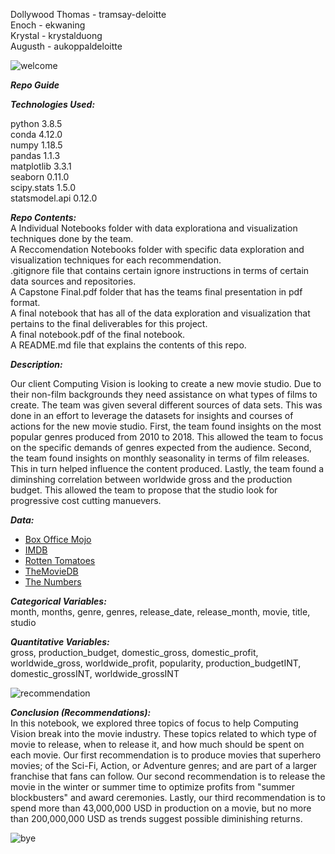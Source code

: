 Dollywood
Thomas - tramsay-deloitte  
Enoch - ekwaning  
Krystal - krystalduong  
Augusth - aukoppaldeloitte  

![welcome](https://media.giphy.com/media/l0MYGb1LuZ3n7dRnO/giphy.gif) 

***Repo Guide***

***Technologies Used:***


python 3.8.5  
conda 4.12.0  
numpy 1.18.5  
pandas 1.1.3  
matplotlib 3.3.1  
seaborn 0.11.0  
scipy.stats 1.5.0  
statsmodel.api 0.12.0  

***Repo Contents:***
<br> A Individual Notebooks folder with data explorationa and visualization techniques done by the team.
<br> A Reccomendation Notebooks folder with specific data exploration and visualization techniques for each recommendation.
<br> .gitignore file that contains certain ignore instructions in terms of certain data sources and repositories.
<br> A Capstone Final.pdf folder that has the teams final presentation in pdf format.
<br> A final notebook that has all of the data exploration and visualization that pertains to the final deliverables for this project.
<br> A final notebook.pdf of the final notebook.
<br> A README.md file that explains the contents of this repo. 

***Description:***


Our client Computing Vision is looking to create a new movie studio. Due to their non-film backgrounds they need assistance on what types of films to create. The team was given several different sources of data sets. This was done in an effort to leverage the datasets for insights and courses of actions for the new movie studio. First, the team found insights on the most popular genres produced from 2010 to 2018. This allowed the team to focus on the specific demands of genres expected from the audience. Second, the team found insights on monthly seasonality in terms of film releases. This in turn helped influence the content produced.  Lastly, the team found a diminshing correlation between worldwide gross and the production budget. This allowed the team to propose that the studio look for progressive cost cutting manuevers.

***Data:***

* [Box Office Mojo](https://www.boxofficemojo.com/)
* [IMDB](https://www.imdb.com/)
* [Rotten Tomatoes](https://www.rottentomatoes.com/)
* [TheMovieDB](https://www.themoviedb.org/)
* [The Numbers](https://www.the-numbers.com/)

***Categorical Variables:*** 
<br> month, months, genre, genres, release_date, release_month, movie, title, studio

***Quantitative Variables:*** 
<br> gross, production_budget, domestic_gross, domestic_profit, worldwide_gross, worldwide_profit, popularity, production_budgetINT, domestic_grossINT, worldwide_grossINT

![recommendation](https://media.giphy.com/media/sdjzyK11BKMRK5fw3q/giphy.gif)

***Conclusion (Recommendations):***
<br>In this notebook, we explored three topics of focus to help Computing Vision break into the movie industry. These topics related to which type of movie to release, when to release it, and how much should be spent on each movie. Our first recommendation is to produce movies that superhero movies; of the Sci-Fi, Action, or Adventure genres; and are part of a larger franchise that fans can follow. Our second recommendation is to release the movie in the winter or summer time to optimize profits from "summer blockbusters" and award ceremonies. Lastly, our third recommendation is to spend more than 43,000,000 USD in production on a movie, but no more than 200,000,000 USD as trends suggest possible diminishing returns.

![bye](https://media.giphy.com/media/m9eG1qVjvN56H0MXt8/giphy.gif) 
